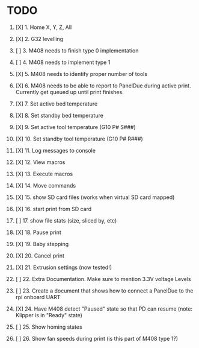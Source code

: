 TODO
=====
1. [X] 1. Home X, Y, Z, All

2. [X] 2. G32 levelling

3. [ ] 3. M408 needs to finish type 0 implementation

4. [ ] 4. M408 needs to implement type 1

5. [X] 5. M408 needs to identify proper number of tools

6. [X] 6. M408 needs to be able to report to PanelDue during active print. Currently get queued up until print finishes.

7. [X] 7. Set active bed temperature 

8. [X] 8. Set standby bed temperature

9. [X] 9. Set active tool temperature (G10 P# S###)

10. [X] 10. Set standby tool temperature (G10 P# R###)

11. [X] 11. Log messages to console

12. [X] 12. View macros

13. [X] 13. Execute macros

14. [X] 14. Move commands

15. [X] 15. show SD card files (works when virtual SD card mapped)

16. [X] 16. start print from SD card

17. [ ] 17. show file stats (size, sliced by, etc)

18. [X] 18. Pause print

19. [X] 19. Baby stepping

20. [X] 20. Cancel print

21. [X] 21. Extrusion settings (now tested!)

22. [ ] 22. Extra Documentation. Make sure to mention 3.3V voltage Levels

23. [ ] 23. Create a document that shows how to connect a PanelDue to the rpi onboard UART

24. [X] 24. Have M408 detect "Paused" state so that PD can resume (note: Klipper is in "Ready" state)

25. [ ] 25. Show homing states

26. [ ] 26. Show fan speeds during print (is this part of M408 type 1?)
